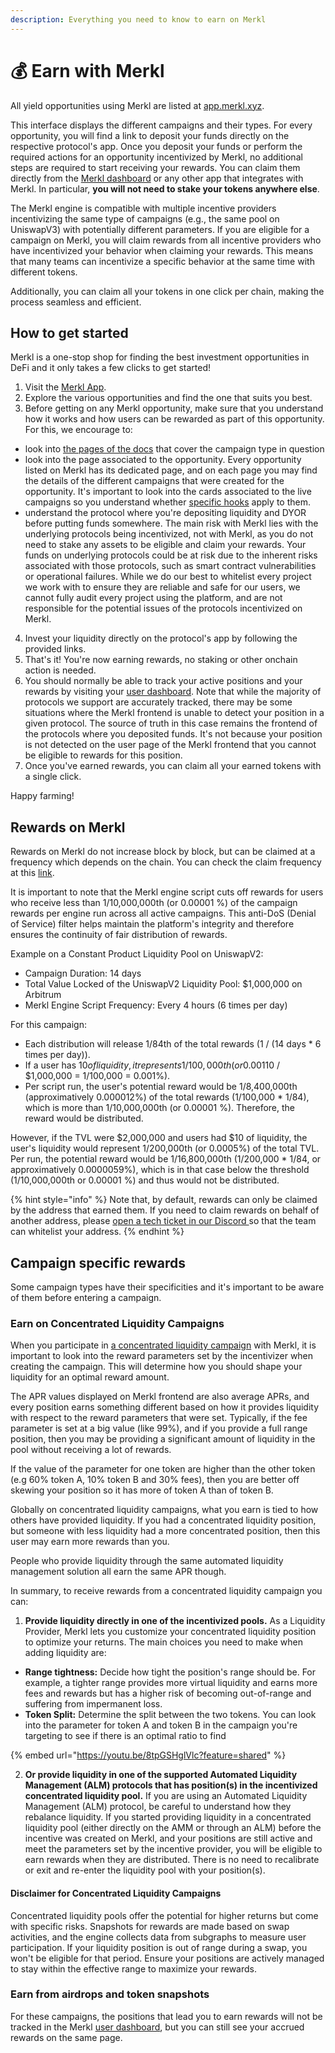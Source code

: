 ```yaml
---
description: Everything you need to know to earn on Merkl
---
```


# 💰 Earn with Merkl

All yield opportunities using Merkl are listed at [app.merkl.xyz](https://app.merkl.xyz).

This interface displays the different campaigns and their types. For every opportunity, you will find a link to deposit your funds directly on the respective protocol's app. Once you deposit your funds or perform the required actions for an opportunity incentivized by Merkl, no additional steps are required to start receiving your rewards. You can claim them directly from the [Merkl dashboard](https://app.merkl.xyz/user) or any other app that integrates with Merkl. In particular, **you will not need to stake your tokens anywhere else**.

The Merkl engine is compatible with multiple incentive providers incentivizing the same type of campaigns (e.g., the same pool on UniswapV3) with potentially different parameters. If you are eligible for a campaign on Merkl, you will claim rewards from all incentive providers who have incentivized your behavior when claiming your rewards. This means that many teams can incentivize a specific behavior at the same time with different tokens.

Additionally, you can claim all your tokens in one click per chain, making the process seamless and efficient.

## How to get started

Merkl is a one-stop shop for finding the best investment opportunities in DeFi and it only takes a few clicks to get started!

1. Visit the [Merkl App](https://app.merkl.xyz/).
2. Explore the various opportunities and find the one that suits you best.
3. Before getting on any Merkl opportunity, make sure that you understand how it works and how users can be rewarded as part of this opportunity. For this, we encourage to:

- look into [the pages of the docs](../../mechanisms/types-of-campaign.md) that cover the campaign type in question
- look into the page associated to the opportunity. Every opportunity listed on Merkl has its dedicated page, and on each page you may find the details of the different campaigns that were created for the opportunity. It's important to look into the cards associated to the live campaigns so you understand whether [specific hooks](../../mechanisms/hooks/README.md) apply to them.
- understand the protocol where you're depositing liquidity and DYOR before putting funds somewhere. The main risk with Merkl lies with the underlying protocols being incentivized, not with Merkl, as you do not need to stake any assets to be eligible and claim your rewards. Your funds on underlying protocols could be at risk due to the inherent risks associated with those protocols, such as smart contract vulnerabilities or operational failures. While we do our best to whitelist every project we work with to ensure they are reliable and safe for our users, we cannot fully audit every project using the platform, and are not responsible for the potential issues of the protocols incentivized on Merkl.

4. Invest your liquidity directly on the protocol's app by following the provided links.
5. That's it! You're now earning rewards, no staking or other onchain action is needed.
6. You should normally be able to track your active positions and your rewards by visiting your [user dashboard](https://app.merkl.xyz/user/). Note that while the majority of protocols we support are accurately tracked, there may be some situations where the Merkl frontend is unable to detect your position in a given protocol. The source of truth in this case remains the frontend of the protocols where you deposited funds. It's not because your position is not detected on the user page of the Merkl frontend that you cannot be eligible to rewards for this position.
7. Once you've earned rewards, you can claim all your earned tokens with a single click.

Happy farming!

## Rewards on Merkl

Rewards on Merkl do not increase block by block, but can be claimed at a frequency which depends on the chain. You can check the claim frequency at this [link](https://app.merkl.xyz/status).

It is important to note that the Merkl engine script cuts off rewards for users who receive less than 1/10,000,000th (or 0.00001 %) of the campaign rewards per engine run across all active campaigns. This anti-DoS (Denial of Service) filter helps maintain the platform's integrity and therefore ensures the continuity of fair distribution of rewards.

Example on a Constant Product Liquidity Pool on UniswapV2:

- Campaign Duration: 14 days
- Total Value Locked of the UniswapV2 Liquidity Pool: \$1,000,000 on Arbitrum
- Merkl Engine Script Frequency: Every 4 hours (6 times per day)

For this campaign:

- Each distribution will release 1/84th of the total rewards (1 / (14 days \* 6 times per day)).
- If a user has $10 of liquidity, it represents 1/100,000th (or 0.001%) of the total TVL ($10 / \$1,000,000 = 1/100,000 = 0.001%).
- Per script run, the user's potential reward would be 1/8,400,000th (approximatively 0.000012%) of the total rewards (1/100,000 \* 1/84), which is more than 1/10,000,000th (or 0.00001 %). Therefore, the reward would be distributed.

However, if the TVL were $2,000,000 and users had $10 of liquidity, the user's liquidity would represent 1/200,000th (or 0.0005%) of the total TVL. Per run, the potential reward would be 1/16,800,000th (1/200,000 \* 1/84, or approximatively 0.0000059%), which is in that case below the threshold (1/10,000,000th or 0.00001 %) and thus would not be distributed.

{% hint style="info" %}
Note that, by default, rewards can only be claimed by the address that earned them. If you need to claim rewards on behalf of another address, please [open a tech ticket in our Discord ](https://discord.com/channels/1209830388726243369/1210212731047776357)so that the team can whitelist your address.
{% endhint %}

## Campaign specific rewards

Some campaign types have their specificities and it's important to be aware of them before entering a campaign.

### Earn on Concentrated Liquidity Campaigns

When you participate in [a concentrated liquidity campaign](../../mechanisms/campaigns/concentrated-liquidity-mechanisms.md) with Merkl, it is important to look into the reward parameters set by the incentivizer when creating the campaign. This will determine how you should shape your liquidity for an optimal reward amount.

The APR values displayed on Merkl frontend are also average APRs, and every position earns something different based on how it provides liquidity with respect to the reward parameters that were set. Typically, if the fee parameter is set at a big value (like 99%), and if you provide a full range position, then you may be providing a significant amount of liquidity in the pool without receiving a lot of rewards.

If the value of the parameter for one token are higher than the other token (e.g 60% token A, 10% token B and 30% fees), then you are better off skewing your position so it has more of token A than of token B.

Globally on concentrated liquidity campaigns, what you earn is tied to how others have provided liquidity. If you had a concentrated liquidity position, but someone with less liquidity had a more concentrated position, then this user may earn more rewards than you.

People who provide liquidity through the same automated liquidity management solution all earn the same APR though.

In summary, to receive rewards from a concentrated liquidity campaign you can:

1. **Provide liquidity directly in one of the incentivized pools.** As a Liquidity Provider, Merkl lets you customize your concentrated liquidity position to optimize your returns. The main choices you need to make when adding liquidity are:

- **Range tightness:** Decide how tight the position's range should be. For example, a tighter range provides more virtual liquidity and earns more fees and rewards but has a higher risk of becoming out-of-range and suffering from impermanent loss.
- **Token Split:** Determine the split between the two tokens. You can look into the parameter for token A and token B in the campaign you're targeting to see if there is an optimal ratio to find

{% embed url="https://youtu.be/8tpGSHglVlc?feature=shared" %}

2. **Or provide liquidity in one of the supported Automated Liquidity Management (ALM) protocols that has position(s) in the incentivized concentrated liquidity pool.** If you are using an Automated Liquidity Management (ALM) protocol, be careful to understand how they rebalance liquidity. If you started providing liquidity in a concentrated liquidity pool (either directly on the AMM or through an ALM) before the incentive was created on Merkl, and your positions are still active and meet the parameters set by the incentive provider, you will be eligible to earn rewards when they are distributed. There is no need to recalibrate or exit and re-enter the liquidity pool with your position(s).

#### Disclaimer for Concentrated Liquidity Campaigns

Concentrated liquidity pools offer the potential for higher returns but come with specific risks. Snapshots for rewards are made based on swap activities, and the engine collects data from subgraphs to measure user participation. If your liquidity position is out of range during a swap, you won't be eligible for that period. Ensure your positions are actively managed to stay within the effective range to maximize your rewards.

### Earn from airdrops and token snapshots

For these campaigns, the positions that lead you to earn rewards will not be tracked in the Merkl [user dashboard](https://app.merkl.xyz/user), but you can still see your accrued rewards on the same page.
